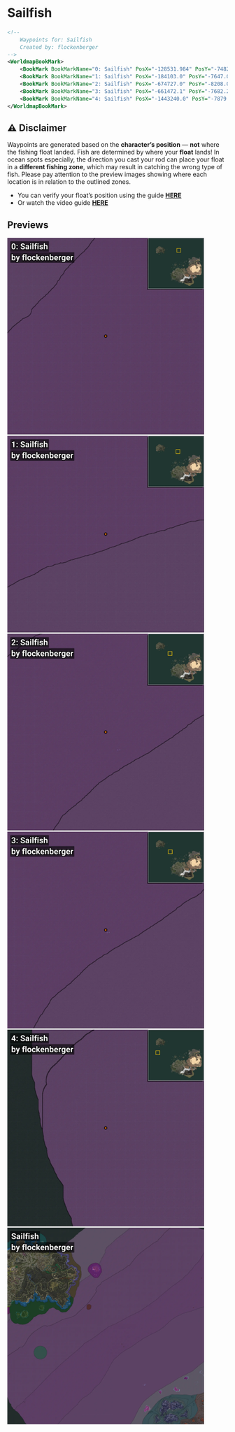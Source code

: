 # Sailfish
```xml
<!--
    Waypoints for: Sailfish
    Created by: flockenberger
-->
<WorldmapBookMark>
    <BookMark BookMarkName="0: Sailfish" PosX="-128531.984" PosY="-7482.7773" PosZ="1273579.5" />
    <BookMark BookMarkName="1: Sailfish" PosX="-184103.0" PosY="-7647.0" PosZ="1072671.0" />
    <BookMark BookMarkName="2: Sailfish" PosX="-674727.0" PosY="-8208.0" PosZ="821944.0" />
    <BookMark BookMarkName="3: Sailfish" PosX="-661472.1" PosY="-7682.2065" PosZ="802754.56" />
    <BookMark BookMarkName="4: Sailfish" PosX="-1443240.0" PosY="-7879.0" PosZ="617616.0" />
</WorldmapBookMark>
```

## ⚠️ Disclaimer
Waypoints are generated based on the __**character’s position**__ — __not__ where the fishing float landed.
Fish are determined by where your **float** lands!
In ocean spots especially, the direction you cast your rod can place your float in a **different fishing zone**, which may result in catching the wrong type of fish.
Please pay attention to the preview images showing where each location is in relation to the outlined zones.

- You can verify your float’s position using the guide [**HERE**](https://flockenberger.github.io/bdo-fish-position/)
- Or watch the video guide [**HERE**](https://youtu.be/t-VXcRoNojk)

## Previews
<img src="./Sailfish_0_Preview.webp" width="450"/> <img src="./Sailfish_1_Preview.webp" width="450"/> <img src="./Sailfish_2_Preview.webp" width="450"/> <img src="./Sailfish_3_Preview.webp" width="450"/> <img src="./Sailfish_4_Preview.webp" width="450"/> <img src="./Sailfish_Preview.webp" width="450"/> 